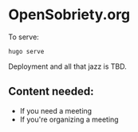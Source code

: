 # OpenSobriety.org

To serve:

```
hugo serve
```

Deployment and all that jazz is TBD.

## Content needed:

* If you need a meeting
* If you're organizing a meeting